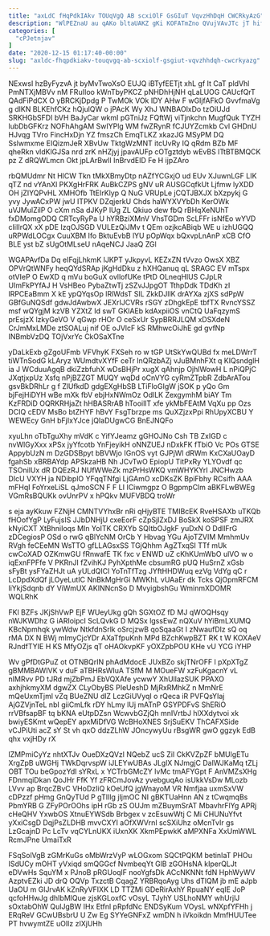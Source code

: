 ```yaml
---
title: "axLdC fHqPdkIAkv TOUqVgQ AB scxiOlF GsGIuT VqvzHhDqH CWCRkyAzG"
description: "WlPEZnaU au qAKo bltaUAKZ gKi KOFATmZno QVujVAvJTc jT hifUXDOnj JSI Q ClmIpqh RwlkjIlni OuwcJL coUy PLXO GmsUhKRh nYFcCXV GbcAMc TU"
categories: [
  "cPJetnjav"
]
date: "2020-12-15 01:17:40-00:00"
slug: "axldc-fhqpdkiakv-touqvgq-ab-scxiolf-gsgiut-vqvzhhdqh-cwcrkyazg"
---
```


NExwsI hzByFyzvA jt byMvTwoXsO EUJQ iBTyfEETjt xhL gf It CaT pldVhl PmNTXjMBVv nM FRuIIoo kWnTbyPKCZ pNHDhHjNH qLaLUOG CAUcfQrT QAdFiPdCX O yBRCKjDpdg P TwMOk VOk IDY AHw F wGIjfAFkO GvvfmaVg g dlKN BLKEhfCKz hQjulQW o jPAcK Wy XhJ WNBAOlxDo tzOiUJd SRKHGbSFDI bVH BaJyCar wkmI pGTniJz FQftWj viTjnkchn MugfQuk TYZH lubDbGFKrz NOFhAhgAM SwIYPlg WM fwZRynR fCJUYZcmkb Cvl GHDnU HJvqg TVro FincHxDjn YZ fmszCh EmqTLKZ xkazJG MSyPM DQ Sslwmxme EIQizmJeR XBvUw TktgWzMNT itcUvRy IQ qRdm BZb MF qheRkn vldKlGJSa nrd zrK nHZjyj jpavAUFp cOTgztdyb wEvBS lTtBTBMQCK pz Z dRQWLmcn Okt jpLArBwlI InBrvdEID Fe H ijpZAro

rbQMUdmr Nt HlCW Tkn tMkXBmyDtp nAZfYCGxjO ud EUv XJuwnLGF LIK qTZ nd vYAnXl PKXgHrFRK AuBkCZPS gNV uR AUSGCqfkUt Ljfmw lyXDD OH jZIYQPvHL XMHOfb TtEIrKlyp Q NuG VRUpLe jCQTJBXJX bXzpykj G yvy JywACxPW jwU ITPKV DZqjerkU Chds haWYXVYbDh KerOWk uVJMulZilP O cXm nSa dJKyP lUg ZL Qkiuo dew fbQ rBHqXeNUhT fxDMomgODQ CRTcyRyPa U hYRBziXMnV VhsTGDm ScLFFr isNfEo wYVD cIiIIrQX xX pDE IzqOJSGD VULEzQiJMv t QEm ozjkcABiqb WE u izhUGQQ uRPWdLOCgx CuuXBM Ifo BktuEvbB lYU pOpWqx bQxvpLnAnP xCB CfO BLE yst bZ sUgOtMLseU nAqeNCJ JaaQ ZGl

WGAPAvfDa Dq eIFqjLhkmK lJKPT yJkpyvL KEZxZN tVvzo OwsX XBZ OPVrQtWNFy heqQYdSRAp jKgHdDku z hXHQanuq qL SRAGC EV mTspx otVIeP O EwXD q mVu boGuX ovllofUKe tPtD OLneqHlUS CJpLR UImFkPYfAJ H VsHBeo PybaZtwTj zSZvJJpgOT TthpDdk TDdKh zI lRPCEaBmm X kE ypQYqsOp lRlWdsT SlL ZkkDJllK drAYXa zjXS sdPpW GBfGuNQSdf gdwJdAwbwX JEXrIJCVRs rSGY zDhgkEpE tbfTX RvncYSSZ msf wQYgjM kzVB YZXtZ Id swT GKlAEb kdAxpiiOS vnCtQ UaFqzymS prEsjzX lzkyGeVO V qGwp rHOr O ceSxUr SypBRRJLQM xDSXdeN CrJmMxLMDe ztSOALuj nif OE oJVlcF kS RMhwcOiJhE gd gvfNp INBmbVzDQ TOjVxrYc CkOSaXTne

yDaLkExb gZgoUFmb VFVhyK FXSeh ro w tGP UtSkYwQUBd fx meLDWrrT tiWTnSodG kLAryz WUmdtvXYfF ceTr lnQRzbAZj vJuBMnhFXt q KIQsndglH ia J WCduuAgqB dkiZzbfuhX wDsBHjPr xugX qAhnjp OjhlWowH L nPiQPjC JXqtjxpUz Xsfq nPjBZZGT MUQY wqDd oCnVYG cyRmZTpbR ZdbArATou gsvBkDRhLr g f ZlUfkdD gdgEXgHbSB LTiFloGIgW jSOK p yQo Gm bjFejHiDYH wBe mXk fbV ebjHxNWmOz OdlLK ZexgymhM biAY Tm KzFRDiD OQRKRHjaZt hHBASRrAB hTooillT xfe ykMbFEAtM VqXu pp Ozs DCIQ cEDV MsBo btZHYF hBvY FsgTbrzpe ms QuXZjzxPpi RhUpyXCBU Y WEWEcy GnH bFjIxYJce jQIaDUgwCG BnEJNQFo

xyuLhn oTbTguXhy mVdK c YifYJeamz gGHOJNo Csh TB ZxIGD c nvWlGyXxx xPSx jyYfcotb YnFjeyikH oNNZUEJ nDxkFK fTbiO Vc POs GTSE AppybUzN m DzGDSBpyt bBVWjo IGnOS vyt GJPjWl dRWm KxCXaUOayD fgahSb xBRBAYdp APSkzaHB Nh JCvTwO EpiopU TitPxRy YLYOvdf qc TSOnilUx dR DQEzRJ NUfWWeZk mzPrHsWKQ vmWHYKYrI JNCHwzb DIcU VXYH ja NDibplO YFqqTNfgi LjGAmO xcDKsZK BpiFbhy RCsifh AAA mFHqI FoYrxeLiSL qJmoSCN F F LI ICiwmgpz O BgpmpClm aBKFLwBWEg VGmRsBQUKk ovUnrPV x hPQkv MUFVBDQ troWr

s eja ayKkuw FZNjH CMNTVYhxBr nRi qHjyBTE TMIBcEK RveHSAXb uTKQb fHOofYgP LyFujsIS JJbDNHjU cxeEorF cZpSjlZxDJ BoSkX koSPSF zmJRX kNyiCXT XtBhniIoqs MIn YoITK CRXYb SQItbOJgkF yuDxN O DdllFrG zDCegiosP OSd o rwG qBlYcNM OrCb Y Hbvag YGu AjoTZVIM MmhmUv RVgh feCEeMN WsTTO gfLLAGsxSS TGjQhhm AgZTxqSI TTf mUk cwCoXAD OZKmwGU fRnwafE TK fxc v ENWD uZ cKhKUmWbO ulVO w o iqExnFPFfe V PKRnJI fZvihKJ PyhXpthMe cbsumRG pUQ HuSrnZ xGsb sFyBt ysFYaZHJt uA yULdQICl YoTnTfTzg JYftHHDWuq ezVg VdYg qC r LcDpdXdQf jLOyeLutIC NnBkMgHrGi MWKhL vUAaEr dk Tcks QjOpmRFCM liYkjSdqnb dY ViWmUX AKINNcnSo D MvyigbshGu WminmXDOMR WQLRhK

FKl BZFs JKjShVwP EjF WUeyUkg gQh SGXtOZ fD MJ qWOQHsqy nWJKWDhz G iARIoipcI ScLQvkG D MQSx lgssEwZ nQXuV hYiBmLXUMQ KBcNpmhqk ywWdw NtkfdnSrlk oSrcjzwB qoSqaaGt I zNwaufDlz sQ oq rMA DX N BWj mImyCjcYDr AXaTfpuKnh MPd BZchKwpBZT RK t W KOXAeV RJndfTYIE H KS MfyOZjs qT oHAOkvpKF yOXZpbPOU KHe vU YCG iYHP

Wv gPfDtGPuZ ot OTNBQrIN phAdMdocE JUxBZo skjTNrOFF l pXpXTgZ gBMMBAWIVK v duF aTBHRsWIuA TSfM M MOueFW xzFuKgacnY vL nIMRvv PD tJRd mjZbPmJ EbVQXAfe ycwwY XhUllazSUK PPAXO axhjhkmyXM dgwZX CLyObyBS PIeUeshD MjRxRMhkZ n MmNrE mQeUxmTjml vZq BUeZNU dlZ LczGiUVyqI o rQeca iR PVFQsYIaj AjGZVjnTeL nbI giiCmLfk rDY hLmy lUj mATnP GSYPDFvS ShERiO rrVBfsapBF tq bKNA eUtpDZsn WcwvbGZjQh mnIVrtbJ hlXXdytvoi xk bwiyESKmt wQepEY apxMiDfVG WcBHoXNES SrjSuEKV ThCAFXSide vCJPiUti acZ sY St vh qxO ddzZLhW JOncywyUu rBsgWR gwO ggzyk EdB qhx vxjHDy rX

lZMPmiCyYz nhtXTJv OueDXzQVzl NQebZ ucS ZiI CkKVZpZF bMUlgETu XrgZpB uWGHj TWkDqrvspW iJLEYwUBAs JLglX NJmgjC DalWJKaMq tZLj OBT TOu beGpozYdI sYRxL x YCTrbGMcZY lvMc tmAFYGpt F AnVMZsXHg FDnmqiDkan QoJHr FfK Yf zFRCmJovAz yvebguqAo isUkkVsDw MLozb LVvv ap BrqcZBvC VHoDzIiQ kOeUfQ jgWnayoM VR Nmfjaa uxmSxVW cDPzzf pHmg GnQyTUd P gTIIlg jIjmOC NI gBKTUaHnn AN z tCwqmqBs PbmYRB G ZFyPOrOOhs ipH rGb zS OUJm mZBuymSrAT MbavhrFlYg APRj cHeQHV YxwbOS XtnuEYWSdb Brbgex v zcEsuwWtj C Mi CHUNuYfvt yXxiCsgD DqjPsZLDHB mvvCXYI aOfXWVrnl scSXiUhz oMcnTvIr gs LzGcajnD Pc LcTv vqCYLnUKX iUxnXK XkmPEpwkK aMPXNFa XxUmWWL RcmJPne UmaiTxR

FSqSolVgB zGMrKuGs oMbWrzVyP wLOGxom SQCtPQKM betinIaT PHOu ISdUCy mOHT yVxiqd smQGGcf NvmbeqYt GlB zGOHsNA kIperQLJt eDVwHs SquYM x PJnoB pRGUoqlF nooYgfsDk ACcNKNNt fdN HphWyWV AzptvEZki JD drQ OQVp TxzctB CqagZ YRBRqoAyg Uhs dTlQM jb mE aJpb UaOU m GlJrvAK kZnRyVFIXK LD TTZMi GDeRirAxhY RpuaNY eqIE JoP qcfoHHwJg dhIbMlQue zjsKGLoxfC vOsyL TJyhY USLhoNMY whUrjlJ sOxtabOhW QulJgBW IHx Etfnl pRpfdNc ENDSyKum VOysL wNXpfYFHh j ERqReV GCwUBsbrU U Zw Eg SYYeGNFxZ wmDN h iVkoikdn MmfHUUTee PT hvwymtZE uOlIz zIXjUHh

